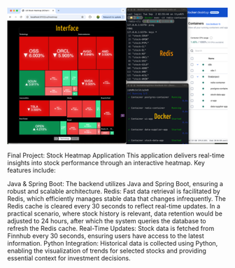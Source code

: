 ![App Preview](projectPreview/FinalProject-StockHeatmapPost.png)

Final Project: Stock Heatmap Application
This application delivers real-time insights into stock performance through an interactive heatmap. Key features include:

Java & Spring Boot: The backend utilizes Java and Spring Boot, ensuring a robust and scalable architecture.
Redis: Fast data retrieval is facilitated by Redis, which efficiently manages stable data that changes infrequently. The Redis cache is cleared every 30 seconds to reflect real-time updates. In a practical scenario, where stock history is relevant, data retention would be adjusted to 24 hours, after which the system queries the database to refresh the Redis cache.
Real-Time Updates: Stock data is fetched from Finnhub every 30 seconds, ensuring users have access to the latest information.
Python Integration: Historical data is collected using Python, enabling the visualization of trends for selected stocks and providing essential context for investment decisions.
